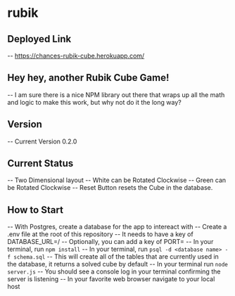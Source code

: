 # rubik

## Deployed Link
  -- https://chances-rubik-cube.herokuapp.com/

## Hey hey, another Rubik Cube Game!
  -- I am sure there is a nice NPM library out there that wraps up all the math and logic to make this work, but why not do it the long way?
  
## Version
  -- Current Version 0.2.0
  
## Current Status
  -- Two Dimensional layout
  -- White can be Rotated Clockwise
  -- Green can be Rotated Clockwise
  -- Reset Button resets the Cube in the database.
  
## How to Start
  -- With Postgres, create a database for the app to intereact with
  -- Create a .env file at the root of this repository
    -- It needs to have a key of DATABASE_URL=<your postgres url>/<name of database you created for this project>
    -- Optionally, you can add a key of PORT=<Your favorite local port number>
  -- In your terminal, run `npm install`
  -- In your terminal, run `psql -d <database name> -f schema.sql`
    -- This will create all of the tables that are currently used in the database, it returns a solved cube by default
  -- In your terminal run `node server.js`
    -- You should see a console log in your terminal confirming the server is listening
  -- In your favorite web browser navigate to your local host
  
  
